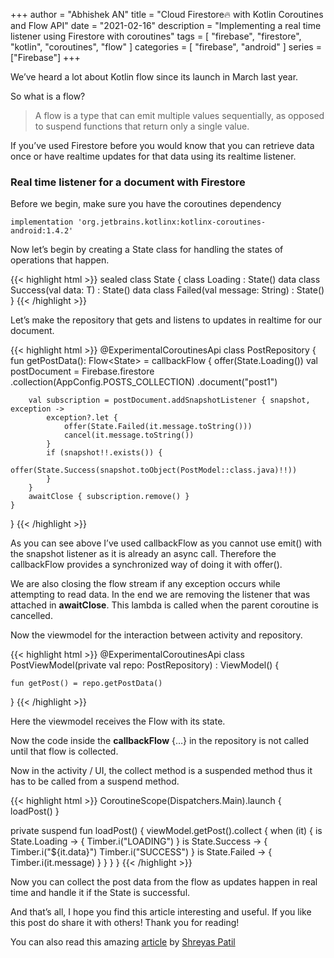 +++
author = "Abhishek AN"
title = "Cloud Firestore🔥 with Kotlin Coroutines and Flow API"
date = "2021-02-16"
description = "Implementing a real time listener using Firestore with coroutines"
tags = [
    "firebase",
    "firestore",
    "kotlin",
    "coroutines",
    "flow"
]
categories = [
    "firebase",
    "android"
]
series = ["Firebase"]
+++

We’ve heard a lot about Kotlin flow since its launch in March last year.

So what is a flow?

> A flow is a type that can emit multiple values sequentially, as opposed to suspend functions that return only a single value.

If you’ve used Firestore before you would know that you can retrieve data once or have realtime updates for that data using its realtime listener.

### Real time listener for a document with Firestore

Before we begin, make sure you have the coroutines dependency

```
implementation 'org.jetbrains.kotlinx:kotlinx-coroutines-android:1.4.2'
```

Now let’s begin by creating a State class for handling the states of operations that happen.

{{< highlight html >}}
sealed class State<out T> {
    class Loading<out T> : State<T>()
    data class Success<out T>(val data: T) : State<T>()
    data class Failed<out T>(val message: String) : State<T>()
}
{{< /highlight >}}

Let’s make the repository that gets and listens to updates in realtime for our document.

{{< highlight html >}}
@ExperimentalCoroutinesApi
class PostRepository {
    fun getPostData(): Flow<State<PostModel>> = callbackFlow {
        offer(State.Loading())
        val postDocument = Firebase.firestore
                .collection(AppConfig.POSTS_COLLECTION)
                .document("post1")

        val subscription = postDocument.addSnapshotListener { snapshot, exception ->
            exception?.let {
                offer(State.Failed(it.message.toString()))
                cancel(it.message.toString())
            }
            if (snapshot!!.exists()) {
                offer(State.Success(snapshot.toObject(PostModel::class.java)!!))
            }
        }
        awaitClose { subscription.remove() }
    }
}
{{< /highlight >}}

As you can see above I’ve used callbackFlow as you cannot use emit() with the snapshot listener as it is already an async call. Therefore the callbackFlow provides a synchronized way of doing it with offer().

We are also closing the flow stream if any exception occurs while attempting to read data. In the end we are removing the listener that was attached in **awaitClose**. This lambda is called when the parent coroutine is cancelled.

Now the viewmodel for the interaction between activity and repository.

{{< highlight html >}}
@ExperimentalCoroutinesApi
class PostViewModel(private val repo: PostRepository) : ViewModel() {

    fun getPost() = repo.getPostData()

}
{{< /highlight >}}

Here the viewmodel receives the Flow with its state.

Now the code inside the **callbackFlow** {…} in the repository is not called until that flow is collected.

Now in the activity / UI, the collect method is a suspended method thus it has to be called from a suspend method.

{{< highlight html >}}
CoroutineScope(Dispatchers.Main).launch {
            loadPost()
}

private suspend fun loadPost() {
  viewModel.getPost().collect {
            when (it) {
                is State.Loading -> {
                    Timber.i("LOADING")
                }
                is State.Success -> {
                    Timber.i("${it.data}")
                    Timber.i("SUCCESS")
                }
                is State.Failed -> {
                    Timber.i(it.message)
                }
            }
        }
}
{{< /highlight >}}

Now you can collect the post data from the flow as updates happen in real time and handle it if the State is successful.

And that’s all, I hope you find this article interesting and useful. If you like this post do share it with others! Thank you for reading!

You can also read this amazing [article](https://medium.com/firebase-developers/firebase-ing-with-kotlin-coroutines-flow-dab1bc364816) by [Shreyas Patil](https://medium.com/@patilshreyas)